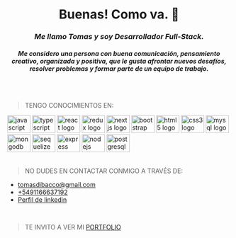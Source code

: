 **<h1 align="center">Buenas! Como va. 🧉</h1>**


*<h3 align="center">Me llamo Tomas y soy Desarrollador Full-Stack.</h3>*
*<h4 align="center">Me considero una persona con buena comunicación, pensamiento creativo, organizada y positiva, que le gusta afrontar nuevos desafíos, resolver problemas y formar parte de un equipo de trabajo.</h4>*
 
</br></br> 
 
>  TENGO CONOCIMIENTOS EN:

<div align="left">
    <img src="https://cdn.jsdelivr.net/gh/devicons/devicon/icons/javascript/javascript-original.svg" height="40" width="52" alt="javascript logo"  />
    <img src="https://cdn.jsdelivr.net/gh/devicons/devicon/icons/typescript/typescript-original.svg" height="40" width="52" alt="typescript logo"  />
    <img src="https://cdn.jsdelivr.net/gh/devicons/devicon/icons/react/react-original.svg" height="40" width="52" alt="react logo"  />
    <img src="https://cdn.jsdelivr.net/gh/devicons/devicon/icons/redux/redux-original.svg" height="40" width="52" alt="redux logo"  />
    <img src="https://cdn.jsdelivr.net/gh/devicons/devicon/icons/nextjs/nextjs-original.svg" height="40" width="52" alt="nextjs logo"  />
    <img src="https://cdn.jsdelivr.net/gh/devicons/devicon/icons/bootstrap/bootstrap-original.svg" height="40" width="52" alt="bootstrap logo"  />
    <img src="https://cdn.jsdelivr.net/gh/devicons/devicon/icons/html5/html5-original.svg" height="40" width="52" alt="html5 logo"  />
    <img src="https://cdn.jsdelivr.net/gh/devicons/devicon/icons/css3/css3-original.svg" height="40" width="52" alt="css3 logo"  />
    <img src="https://cdn.jsdelivr.net/gh/devicons/devicon/icons/mysql/mysql-original.svg" height="40" width="52" alt="mysql logo"  />
    <img src="https://cdn.jsdelivr.net/gh/devicons/devicon/icons/mongodb/mongodb-original.svg" height="40" width="52" alt="mongodb logo"  />
    <img src="https://cdn.jsdelivr.net/gh/devicons/devicon/icons/sequelize/sequelize-original.svg" height="40" width="52" alt="sequelize logo"  />
    <img src="https://cdn.jsdelivr.net/gh/devicons/devicon/icons/express/express-original.svg" height="40" width="52" alt="express logo"  /> 
    <img src="https://cdn.jsdelivr.net/gh/devicons/devicon/icons/nodejs/nodejs-original.svg" height="40" width="52" alt="nodejs logo"  />
    <img src="https://cdn.jsdelivr.net/gh/devicons/devicon/icons/postgresql/postgresql-original.svg" height="40" width="52" alt="postgresql logo"  />
</div>

</br>

>  NO DUDES EN CONTACTAR CONMIGO A TRAVÉS DE:
+  tomasdibacco@gmail.com
+  [+5491166637192](https://wa.me/541166637192)
+  [Perfil de linkedin](https://www.linkedin.com/in/tomas-di-bacco/)

</br>

>  TE INVITO A VER MI [PORTFOLIO](https://portfolio-tomas-di-bacco.vercel.app/)

##

<!--

```bash
NO DUDES EN CONTACTAR CONMIGO A TRAVÉS DE:
📭   tomasdibacco@gmail.com
☎️   +5491166637192
```


<h2 align="left">Proyectos</h2>
<div align="left">
    <a href="https://app-dogs-tomas-di-bacco.vercel.app/" rel="noopener noreferrer" target="_blank"><img src=https://github.com/Tdibacco17/Tdibacco17/blob/main/PiDogs.jpg alt="background" width="400px" height="200px"/></a>
    <a href="https://gamehub-chi.vercel.app/" rel="noopener noreferrer" target="_blank"><img src=https://github.com/Tdibacco17/Tdibacco17/blob/main/ecommerce.jpg alt="background" width="400px" height="200px"/></a></br></br>
  <h4>🐶 Aplicación Proyecto Individual:</h4>
  <p>Es una aplicación de página única, basada en una api de perros "The Dog API" con el fin de aplicar los conocimientos aprendidos en el bootcamp de SoyHenry realizando diferentes funcionalidades.</br>
  Desarrollada con tecnologias como React, Redux, Css puro para el FrontEnd, NodeJs, Express, Sequelize para el BackEnd y PostgreSQL para la base de datos.</p>
  <h4>🖥️ Aplicación Proyecto Grupal:</h4>
  <p>GameHub es una aplicación web que ha sido pensada para la compra y venta de productos de computación. Cuenta con las siguientes características: Carrito de compras, custom PC builder, wishlist, filtrado y paginado de productos, implementación de mercado pago y registro de usuarios. La pagina cuenta con distintos roles para su navegación, "User" para la compra de productos, "Admin" para llevar un control de las ventas, el stock y usuarios. Y "Owner" como dueño de la misma.Proyecto Final hecho para el Bootcamp de Henry. GameHub es una aplicación web que ha sido pensada para la compra y venta de productos de computación. Cuenta con las siguientes características: Carrito de compras, custom PC builder, wishlist, filtrado y paginado de productos, implementación de mercado pago y registro de usuarios. La pagina cuenta con distintos roles para su navegación, "User" para la compra de productos, "Admin" para llevar un control de las ventas, el stock y usuarios. Y "Owner" como dueño de la misma.</br>
  Desarrollada con tecnologias como React, Redux, Typescript Css puro para el FrontEnd, NodeJs, Express, Mongoose, Stripe, Cloudinary, MercadoPagoDevelopers para el BackEnd y MongoDB para la base de datos.</p>
  
<a href="https://rick-y-morty-tomas-di-bacco.vercel.app/" rel="noopener noreferrer" target="_blank"><img src=https://github.com/Tdibacco17/Tdibacco17/blob/main/captura%20rick.png alt="background" width="400px" height="200px"/></a>
<h4>🧪 Aplicación Proyecto Personal:</h4>
<p>Es una aplicacion realizada por cuenta propia para reforzar los conocimientos aprendidos en el bootcamp de Henry.</br>
  Desarrollada con tecnologias como React, Redux, Bootstrap para el front FrontEnd, NodeJs, Express, Sequelize para el BackEnd y PostgreSQL para la base de datos.</p>

###

<h2 align="left">Contacto</h2>

###

<div align="left">
  <a href="https://www.linkedin.com/in/tomas-di-bacco/" rel="noopener noreferrer" target="_blank"><img src="https://raw.githubusercontent.com/maurodesouza/profile-readme-generator/master/src/assets/icons/social/linkedin/default.svg" width="52" height="40" alt="linkedin logo"  /></a>
   <a href="mailto:tomasdibacco@gmail.com" rel="noopener noreferrer" target="_blank"><img src="https://raw.githubusercontent.com/maurodesouza/profile-readme-generator/master/src/assets/icons/social/gmail/default.svg" width="52" height="40" alt="gmail logo"  /></a>
  <a href="https://wa.me/541166637192" rel="noopener noreferrer" target="_blank"><img src="https://raw.githubusercontent.com/maurodesouza/profile-readme-generator/master/src/assets/icons/social/whatsapp/default.svg" width="52" height="40" alt="whatsapp logo"  /></a>
</div>
</br>
<a href="https://portfolio-tomas-di-bacco.vercel.app/" rel="noopener noreferrer" target="_blank">"Te invito a ver mi Portfolio"</a>


###

-->
